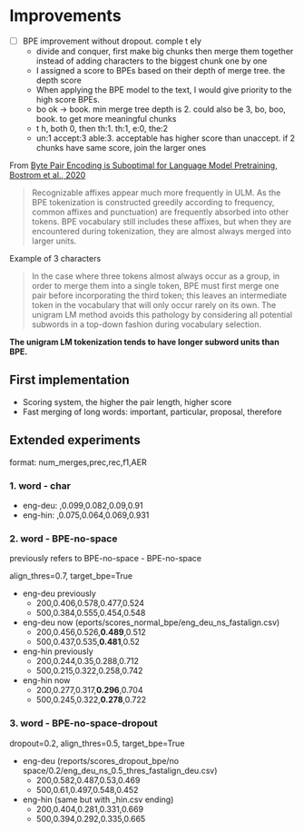 # Improvements

* [ ] BPE improvement without dropout. comple t ely
  * divide and conquer, first make big chunks then merge them together instead of adding characters to the biggest chunk one by one
  * I assigned a score to BPEs based on their depth of merge tree. the depth score
  * When applying the BPE model to the text, I would give priority to the high score BPEs.
  * bo ok -> book. min merge tree depth is 2. could also be 3, bo, boo, book. to get more meaningful chunks
  * t h, both 0, then th:1. th:1, e:0, the:2
  * un:1 accept:3 able:3. acceptable has higher score than unaccept. if 2 chunks have same score, join the larger ones

From [Byte Pair Encoding is Suboptimal for Language Model Pretraining, Bostrom et al., 2020](https://github.com/anebz/papers/blob/master/2020/2004.03720.md)

> Recognizable affixes appear much more frequently in ULM. As the BPE tokenization is constructed greedily according to frequency, common affixes and punctuation) are frequently absorbed into other tokens. BPE vocabulary still includes these affixes, but when they are encountered during tokenization, they are almost always merged into larger units.

Example of 3 characters

> In the case where three tokens almost always occur as a group, in order to merge them into a single token, BPE must first merge one pair before incorporating the third token; this leaves an intermediate token in the vocabulary that will only occur rarely on its own. The unigram LM method avoids this pathology by considering all potential subwords in a top-down fashion during vocabulary selection.

**The unigram LM tokenization tends to have longer subword units than BPE.**

## First implementation

* Scoring system, the higher the pair length, higher score
* Fast merging of long words: important, particular, proposal, therefore

## Extended experiments

format: num_merges,prec,rec,f1,AER

### 1. word - char

* eng-deu: ,0.099,0.082,0.09,0.91
* eng-hin: ,0.075,0.064,0.069,0.931

### 2. word - BPE-no-space

previously refers to BPE-no-space - BPE-no-space

align_thres=0.7, target_bpe=True

* eng-deu previously
  * 200,0.406,0.578,0.477,0.524
  * 500,0.384,0.555,0.454,0.548
* eng-deu now (eports/scores_normal_bpe/eng_deu_ns_fastalign.csv)
  * 200,0.456,0.526,**0.489**,0.512
  * 500,0.437,0.535,**0.481**,0.52
* eng-hin previously
  * 200,0.244,0.35,0.288,0.712
  * 500,0.215,0.322,0.258,0.742
* eng-hin now
  * 200,0.277,0.317,**0.296**,0.704
  * 500,0.245,0.322,**0.278**,0.722

### 3. word - BPE-no-space-dropout

dropout=0.2, align_thres=0.5, target_bpe=True

* eng-deu (reports/scores_dropout_bpe/no space/0.2/eng_deu_ns_0.5_thres_fastalign_deu.csv)
  * 200,0.582,0.487,0.53,0.469
  * 500,0.61,0.497,0.548,0.452
* eng-hin (same but with _hin.csv ending)
  * 200,0.404,0.281,0.331,0.669
  * 500,0.394,0.292,0.335,0.665
